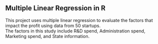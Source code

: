 ## Multiple Linear Regression in R
This project uses multiple linear regression to evaluate the factors that impact the profit using data from 50 startups.\
The factors in this study include R&D spend, Administration spend, Marketing spend, and State information.
